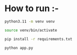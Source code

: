 # How to run :-

```bash
python3.11 -m venv venv
```

```bash
source venv/bin/activate
```

```bash 
pip install -r requirements.txt
```

```bash 
python app.py
```

